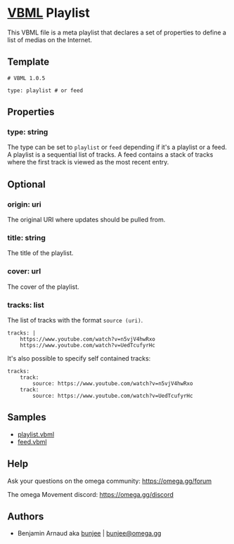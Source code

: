 # [VBML](../README.md) Playlist

This VBML file is a meta playlist that declares a set of properties to define a list of medias on
the Internet.

## Template

```
# VBML 1.0.5

type: playlist # or feed
```

## Properties

### type: string

The type can be set to `playlist` or `feed` depending if it's a playlist or a feed. A playlist is a
sequential list of tracks. A feed contains a stack of tracks where the first track is viewed as the
most recent entry.

## Optional

### origin: uri

The original URI where updates should be pulled from.

### title: string

The title of the playlist.

### cover: url

The cover of the playlist.

### tracks: list

The list of tracks with the format `source (uri)`.
```
tracks: |
    https://www.youtube.com/watch?v=n5vjV4hwRxo
    https://www.youtube.com/watch?v=UedTcufyrHc
```

It's also possible to specify self contained tracks:
```
tracks:
    track:
        source: https://www.youtube.com/watch?v=n5vjV4hwRxo
    track:
        source: https://www.youtube.com/watch?v=UedTcufyrHc
```

## Samples

- [playlist.vbml](../samples/playlist.vbml)
- [feed.vbml](../samples/feed.vbml)

## Help

Ask your questions on the omega community: https://omega.gg/forum

The omega Movement discord: https://omega.gg/discord

## Authors

- Benjamin Arnaud aka [bunjee](https://bunjee.me) | <bunjee@omega.gg>

